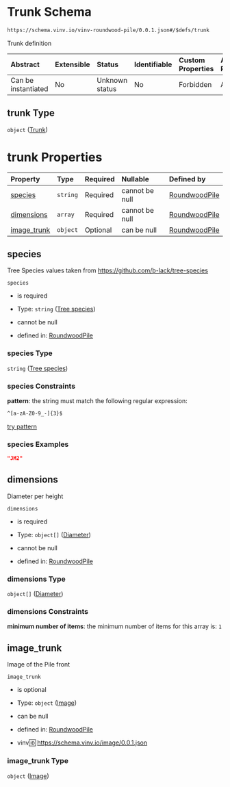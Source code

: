 # Trunk Schema

```txt
https://schema.vinv.io/vinv-roundwood-pile/0.0.1.json#/$defs/trunk
```

Trunk definition

| Abstract            | Extensible | Status         | Identifiable | Custom Properties | Additional Properties | Access Restrictions | Defined In                                                                                                              |
| :------------------ | :--------- | :------------- | :----------- | :---------------- | :-------------------- | :------------------ | :---------------------------------------------------------------------------------------------------------------------- |
| Can be instantiated | No         | Unknown status | No           | Forbidden         | Allowed               | none                | [dereferenced.doc.json\*](../../../../../vinv-schemas/vinv-tree/out/0.0.1/dereferenced.doc.json "open original schema") |

## trunk Type

`object` ([Trunk](dereferenced-defs-trunk.md))

# trunk Properties

| Property                     | Type     | Required | Nullable       | Defined by                                                                                                                                                   |
| :--------------------------- | :------- | :------- | :------------- | :----------------------------------------------------------------------------------------------------------------------------------------------------------- |
| [species](#species)          | `string` | Required | cannot be null | [RoundwoodPile](dereferenced-defs-trunk-properties-tree-species.md "https://schema.vinv.io/species/0.0.1.json#/$defs/trunk/properties/species")              |
| [dimensions](#dimensions)    | `array`  | Required | cannot be null | [RoundwoodPile](dereferenced-defs-trunk-properties-dimensions.md "https://schema.vinv.io/vinv-roundwood-pile/0.0.1.json#/$defs/trunk/properties/dimensions") |
| [image\_trunk](#image_trunk) | `object` | Optional | can be null    | [RoundwoodPile](dereferenced-properties-image.md "https://schema.vinv.io/image/0.0.1.json#/$defs/trunk/properties/image_trunk")                              |

## species

Tree Species values taken from <https://github.com/b-lack/tree-species>

`species`

*   is required

*   Type: `string` ([Tree species](dereferenced-defs-trunk-properties-tree-species.md))

*   cannot be null

*   defined in: [RoundwoodPile](dereferenced-defs-trunk-properties-tree-species.md "https://schema.vinv.io/species/0.0.1.json#/$defs/trunk/properties/species")

### species Type

`string` ([Tree species](dereferenced-defs-trunk-properties-tree-species.md))

### species Constraints

**pattern**: the string must match the following regular expression:&#x20;

```txt
^[a-zA-Z0-9_-]{3}$
```

[try pattern](https://regexr.com/?expression=%5E%5Ba-zA-Z0-9_-%5D%7B3%7D%24 "try regular expression with regexr.com")

### species Examples

```json
"JM2"
```

## dimensions

Diameter per height

`dimensions`

*   is required

*   Type: `object[]` ([Diameter](dereferenced-defs-diameter.md))

*   cannot be null

*   defined in: [RoundwoodPile](dereferenced-defs-trunk-properties-dimensions.md "https://schema.vinv.io/vinv-roundwood-pile/0.0.1.json#/$defs/trunk/properties/dimensions")

### dimensions Type

`object[]` ([Diameter](dereferenced-defs-diameter.md))

### dimensions Constraints

**minimum number of items**: the minimum number of items for this array is: `1`

## image\_trunk

Image of the Pile front

`image_trunk`

*   is optional

*   Type: `object` ([Image](dereferenced-properties-image.md))

*   can be null

*   defined in: [RoundwoodPile](dereferenced-properties-image.md "https://schema.vinv.io/image/0.0.1.json#/$defs/trunk/properties/image_trunk")

*   vinv:id: https://schema.vinv.io/image/0.0.1.json

### image\_trunk Type

`object` ([Image](dereferenced-properties-image.md))

